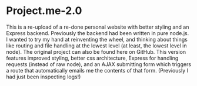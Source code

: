 # Project.me-2.0

This is a re-upload of a re-done personal website with better styling and an Express backend. Previously the backend had been written in pure node.js. I wanted to try my hand at reinventing the wheel, and thinking about things like routing and file handling at the lowest level (at least, the lowest level in node). The original project can also be found here on GitHub.
This version features improved styling, better css architecture, Express for handling requests (instead of raw node), and an AJAX submitting form which triggers a route that automatically emails me the contents of that form. (Previously I had just been inspecting logs!)

